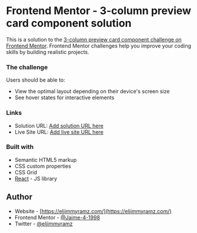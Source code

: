 # Frontend Mentor - 3-column preview card component solution

This is a solution to the [3-column preview card component challenge on Frontend Mentor](https://www.frontendmentor.io/challenges/3column-preview-card-component-pH92eAR2-). Frontend Mentor challenges help you improve your coding skills by building realistic projects. 

### The challenge

Users should be able to:

- View the optimal layout depending on their device's screen size
- See hover states for interactive elements

### Links

- Solution URL: [Add solution URL here](https://your-solution-url.com)
- Live Site URL: [Add live site URL here](https://your-live-site-url.com)

### Built with

- Semantic HTML5 markup
- CSS custom properties
- CSS Grid
- [React](https://reactjs.org/) - JS library

## Author

- Website - [https://eljimmyramz.com/](https://eljimmyramz.com/)
- Frontend Mentor - [@Jaime-4-1998](https://www.frontendmentor.io/profile/Jaime-4-1998)
- Twitter - [@eljimmyramz](https://www.twitter.com/eljimmyramz)
